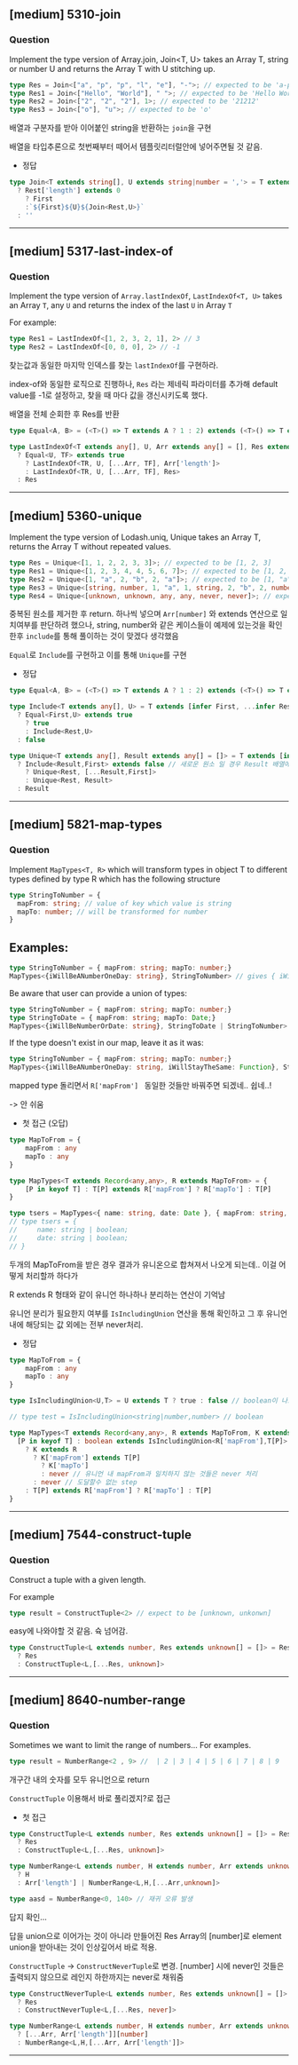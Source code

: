 
## [medium] 5310-join

  ### Question

  Implement the type version of Array.join, Join<T, U> takes an Array T, string or number U and returns the Array T with U stitching up.

  ```ts
  type Res = Join<["a", "p", "p", "l", "e"], "-">; // expected to be 'a-p-p-l-e'
  type Res1 = Join<["Hello", "World"], " ">; // expected to be 'Hello World'
  type Res2 = Join<["2", "2", "2"], 1>; // expected to be '21212'
  type Res3 = Join<["o"], "u">; // expected to be 'o'
  ```

배열과 구분자를 받아 이어붙인 string을 반환하는 `join`을 구현

배열을 타입추론으로 첫번째부터 떼어서 템플릿리터럴안에 넣어주면될 것 같음.

* 정답
```ts
type Join<T extends string[], U extends string|number = ','> = T extends [infer First extends string, ...infer Rest extends string[]]
  ? Rest['length'] extends 0
    ? First
    :`${First}${U}${Join<Rest,U>}`
  : ''
```

------

## [medium] 5317-last-index-of

  ### Question

  Implement the type version of ```Array.lastIndexOf```, ```LastIndexOf<T, U>```  takes an Array ```T```, any ```U``` and returns the index of the last ```U``` in Array ```T```

  For example:

  ```typescript
  type Res1 = LastIndexOf<[1, 2, 3, 2, 1], 2> // 3
  type Res2 = LastIndexOf<[0, 0, 0], 2> // -1
  ```

찾는값과 동일한 마지막 인덱스를 찾는 `lastIndexOf`를 구현하라.

index-of와 동일한 로직으로 진행하나, `Res` 라는 제네릭 파라미터를 추가해 default value를 -1로 설정하고, 찾을 때 마다 값을 갱신시키도록 했다. 

배열을 전체 순회한 후 Res를 반환

```ts
type Equal<A, B> = (<T>() => T extends A ? 1 : 2) extends (<T>() => T extends B ? 1 : 2) ? true : false;

type LastIndexOf<T extends any[], U, Arr extends any[] = [], Res extends number = -1> = T extends [infer TF, ...infer TR]
  ? Equal<U, TF> extends true
    ? LastIndexOf<TR, U, [...Arr, TF], Arr['length']>
    : LastIndexOf<TR, U, [...Arr, TF], Res>
  : Res
```

------

## [medium] 5360-unique

  Implement the type version of Lodash.uniq, Unique<T> takes an Array T, returns the Array T without repeated values.

  ```ts
  type Res = Unique<[1, 1, 2, 2, 3, 3]>; // expected to be [1, 2, 3]
  type Res1 = Unique<[1, 2, 3, 4, 4, 5, 6, 7]>; // expected to be [1, 2, 3, 4, 5, 6, 7]
  type Res2 = Unique<[1, "a", 2, "b", 2, "a"]>; // expected to be [1, "a", 2, "b"]
  type Res3 = Unique<[string, number, 1, "a", 1, string, 2, "b", 2, number]>; // expected to be [string, number, 1, "a", 2, "b"]
  type Res4 = Unique<[unknown, unknown, any, any, never, never]>; // expected to be [unknown, any, never]
  ```

  중복된 원소를 제거한 후 return. 하나씩 넣으며 `Arr[number]` 와 extends 연산으로 일치여부를 판단하려 했으나, string, number와 같은 케이스들이 예제에 있는것을 확인한후 `include`를 통해 풀이하는 것이 맞겠다 생각했음

`Equal`로 `Include`를 구현하고 이를 통해 `Unique`를 구현

* 정답
```ts
type Equal<A, B> = (<T>() => T extends A ? 1 : 2) extends (<T>() => T extends B ? 1 : 2) ? true : false;

type Include<T extends any[], U> = T extends [infer First, ...infer Rest]
  ? Equal<First,U> extends true
    ? true
    : Include<Rest,U>
  : false

type Unique<T extends any[], Result extends any[] = []> = T extends [infer First, ...infer Rest]
  ? Include<Result,First> extends false // 새로운 원소 일 경우 Result 배열에 넣어줌
    ? Unique<Rest, [...Result,First]>
    : Unique<Rest, Result>
  : Result
```

------

## [medium] 5821-map-types

  ### Question

  Implement `MapTypes<T, R>` which will transform types in object T to different types defined by type R which has the following structure

  ```ts
  type StringToNumber = {
    mapFrom: string; // value of key which value is string
    mapTo: number; // will be transformed for number
  }
  ```

  ## Examples:

  ```ts
  type StringToNumber = { mapFrom: string; mapTo: number;}
  MapTypes<{iWillBeANumberOneDay: string}, StringToNumber> // gives { iWillBeANumberOneDay: number; }
  ```

  Be aware that user can provide a union of types:
  ```ts
  type StringToNumber = { mapFrom: string; mapTo: number;}
  type StringToDate = { mapFrom: string; mapTo: Date;}
  MapTypes<{iWillBeNumberOrDate: string}, StringToDate | StringToNumber> // gives { iWillBeNumberOrDate: number | Date; }
  ```

  If the type doesn't exist in our map, leave it as it was:
  ```ts
  type StringToNumber = { mapFrom: string; mapTo: number;}
  MapTypes<{iWillBeANumberOneDay: string, iWillStayTheSame: Function}, StringToNumber> // // gives { iWillBeANumberOneDay: number, iWillStayTheSame: Function }
  ```

mapped type 돌리면서 `R['mapFrom'] ` 동일한 것들만 바꿔주면 되겠네.. 쉽네..!

-> 안 쉬움

* 첫 접근 (오답)
```ts
type MapToFrom = {
    mapFrom : any
    mapTo : any
}

type MapTypes<T extends Record<any,any>, R extends MapToFrom> = {
    [P in keyof T] : T[P] extends R['mapFrom'] ? R['mapTo'] : T[P]
}

type tsers = MapTypes<{ name: string, date: Date }, { mapFrom: string, mapTo: boolean } | { mapFrom: Date, mapTo: string }> 
// type tsers = {
//     name: string | boolean;
//     date: string | boolean;
// }
```

두개의 MapToFrom을 받은 경우 결과가 유니온으로 합쳐져서 나오게 되는데.. 이걸 어떻게 처리할까 하다가

R extends R 형태와 같이 유니언 하나하나 분리하는 연산이 기억남


유니언 분리가 필요한지 여부를 `IsIncludingUnion` 연산을 통해 확인하고 그 후 유니언 내에 해당되는 값 외에는 전부 never처리.


* 정답
```ts
type MapToFrom = {
    mapFrom : any
    mapTo : any
}

type IsIncludingUnion<U,T> = U extends T ? true : false // boolean이 나오면 union 내부 안에 해당되는 mapFrom이 존재

// type test = IsIncludingUnion<string|number,number> // boolean

type MapTypes<T extends Record<any,any>, R extends MapToFrom, K extends MapToFrom = R> = {
  [P in keyof T] : boolean extends IsIncludingUnion<R['mapFrom'],T[P]> // 유니언 분리가 필요한 지 확인
    ? K extends R
      ? K['mapFrom'] extends T[P]
        ? K['mapTo']
        : never // 유니언 내 mapFrom과 일치하지 않는 것들은 never 처리
      : never // 도달할수 없는 step
    : T[P] extends R['mapFrom'] ? R['mapTo'] : T[P]
}
```

------

## [medium] 7544-construct-tuple

  ### Question

  Construct a tuple with a given length.

  For example

  ```ts
  type result = ConstructTuple<2> // expect to be [unknown, unkonwn]
  ```

easy에 나와야할 것 같음. 슉 넘어감.

```ts
type ConstructTuple<L extends number, Res extends unknown[] = []> = Res['length'] extends L
  ? Res
  : ConstructTuple<L,[...Res, unknown]>
```

------

## [medium] 8640-number-range

  ### Question

  Sometimes we want to limit the range of numbers...
  For examples.
  ```ts
  type result = NumberRange<2 , 9> //  | 2 | 3 | 4 | 5 | 6 | 7 | 8 | 9
  ```

개구간 내의 숫자를 모두 유니언으로 return

`ConstructTuple` 이용해서 바로 풀리겠지?로 접근

* 첫 접근
```ts
type ConstructTuple<L extends number, Res extends unknown[] = []> = Res['length'] extends L
  ? Res
  : ConstructTuple<L,[...Res, unknown]>

type NumberRange<L extends number, H extends number, Arr extends unknown[] = ConstructTuple<L>> = Arr['length'] extends H
  ? H
  : Arr['length'] | NumberRange<L,H,[...Arr,unknown]>

type aasd = NumberRange<0, 140> // 재귀 오류 발생
```

답지 확인...

답을 union으로 이어가는 것이 아니라 만들어진 Res Array의 [number]로 element union을 받아내는 것이 인상깊어서 바로 적용.

`ConstructTuple` -> `ConstructNeverTuple`로 변경. [number] 시에 never인 것들은 출력되지 않으므로 레인지 하한까지는 never로 채워줌

```ts
type ConstructNeverTuple<L extends number, Res extends unknown[] = []> = Res['length'] extends L
  ? Res
  : ConstructNeverTuple<L,[...Res, never]>

type NumberRange<L extends number, H extends number, Arr extends unknown[] = ConstructNeverTuple<L>> = Arr['length'] extends H
  ? [...Arr, Arr['length']][number]
  : NumberRange<L,H,[...Arr, Arr['length']]>
```


------